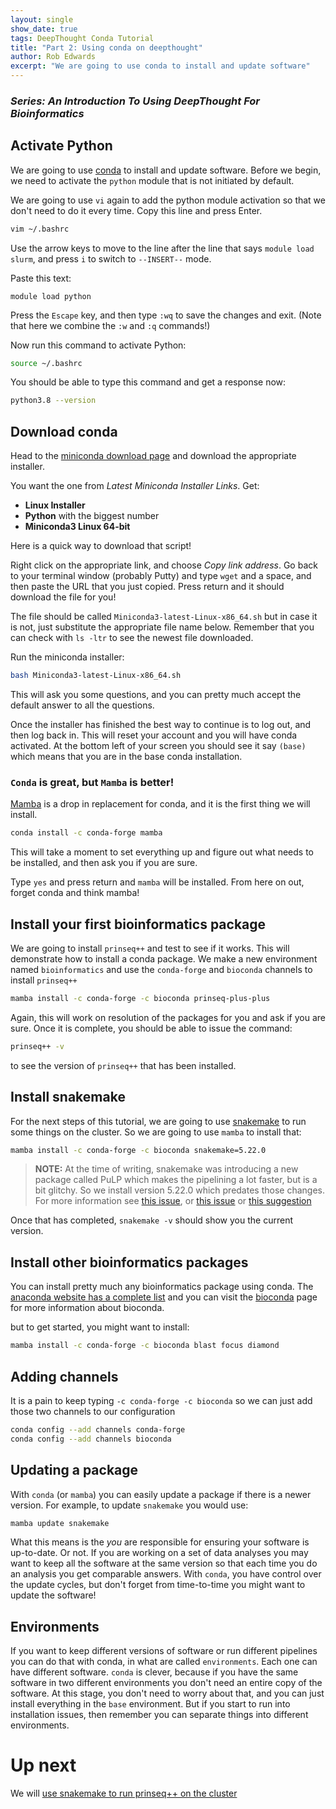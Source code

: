 ```yaml
---
layout: single
show_date: true
tags: DeepThought Conda Tutorial
title: "Part 2: Using conda on deepthought"
author: Rob Edwards
excerpt: "We are going to use conda to install and update software"
---
```


### _Series: An Introduction To Using DeepThought For Bioinformatics_


## Activate Python

We are going to use [conda](https://docs.conda.io/en/latest/) to install and update software. Before we begin, we need to activate the `python` module that is not initiated by default.

We are going to use `vi` again to add the python module activation so that we don't need to do it every time. Copy this line and press Enter.

```bash
vim ~/.bashrc
```

Use the arrow keys to move to the line after the line that says `module load slurm`, and press `i` to switch to `--INSERT--` mode. 

Paste this text:

```text
module load python
```

Press the `Escape` key, and then type `:wq` to save the changes and exit. (Note that here we combine the `:w` and `:q` commands!)

Now run this command to activate Python:

```bash
source ~/.bashrc
```

You should be able to type this command and get a response now:

```bash
python3.8 --version
```

## Download conda

Head to the [miniconda download page](https://docs.conda.io/en/latest/miniconda.html) and download the appropriate installer.

You want the one from _Latest Miniconda Installer Links_. Get:

 - **Linux Installer** 
 - **Python** with the biggest number
 - **Miniconda3 Linux 64-bit**
 
Here is a quick way to download that script!

Right click on the appropriate link, and choose *Copy link address*. Go back to your terminal window (probably Putty) and type `wget` and a space, and then paste the URL that you just copied. Press return and it should download the file for you!

The file should be called `Miniconda3-latest-Linux-x86_64.sh` but in case it is not, just substitute the appropriate file name below. Remember that you can check with `ls -ltr` to see the newest file downloaded.

Run the miniconda installer:

```bash
bash Miniconda3-latest-Linux-x86_64.sh
```

This will ask you some questions, and you can pretty much accept the default answer to all the questions.

Once the installer has finished the best way to continue is to log out, and then log back in. This will reset your account and you will have conda activated. At the bottom left of your screen you should see it say `(base)` which means that you are in the base conda installation.

### `Conda` is great, but `Mamba` is better! 

[Mamba](https://github.com/mamba-org/mamba) is a drop in replacement for conda, and it is the first thing we will install. 

```bash
conda install -c conda-forge mamba
```

This will take a moment to set everything up and figure out what needs to be installed, and then ask you if you are sure.

Type `yes` and press return and `mamba` will be installed. From here on out, forget conda and think mamba!

## Install your first bioinformatics package

We are going to install `prinseq++` and test to see if it works. This will demonstrate how to install a conda package. We make a new environment named `bioinformatics` and use the `conda-forge` and `bioconda` channels to install `prinseq++`

```bash
mamba install -c conda-forge -c bioconda prinseq-plus-plus 
```

Again, this will work on resolution of the packages for you and ask if you are sure. Once it is complete, you should be able to issue the command:

```bash
prinseq++ -v
```

to see the version of `prinseq++` that has been installed.

## Install snakemake

For the next steps of this tutorial, we are going to use [snakemake]() to run some things on the cluster. So we are going to use `mamba` to install that:

```bash
mamba install -c conda-forge -c bioconda snakemake=5.22.0
```

> **NOTE:** At the time of writing, snakemake was introducing a new package called PuLP which makes the pipelining a lot faster, but is a bit glitchy. So we install version 5.22.0 which predates those changes. For more information see [this issue](https://github.com/snakemake/snakemake/pull/621), or [this issue](https://github.com/snakemake/snakemake/issues/617) or [this suggestion](https://github.com/exabl/snek5000/commit/07b9982a189be30dc92d252ccbfc0f569f68a4df)

Once that has completed, `snakemake -v` should show you the current version.

## Install other bioinformatics packages

You can install pretty much any bioinformatics package using conda. The [anaconda website has a complete list](https://anaconda.org/bioconda/repo) and you can visit the [bioconda](https://bioconda.github.io/) page for more information about bioconda.

but to get started, you might want to install:

```bash
mamba install -c conda-forge -c bioconda blast focus diamond
```

## Adding channels

It is a pain to keep typing `-c conda-forge -c bioconda` so we can just add those two channels to our configuration

```bash
conda config --add channels conda-forge
conda config --add channels bioconda
```

## Updating a package

With `conda` (or `mamba`) you can easily update a package if there is a newer version. For example, to update `snakemake` you would use:

```bash
mamba update snakemake
```

What this means is the _you_ are responsible for ensuring your software is up-to-date. Or not. If you are working on a set of data analyses you may want to keep all the software at the same version so that each time you do an analysis you get comparable answers. With `conda`, you have control over the update cycles, but don't forget from time-to-time you might want to update the software! 

## Environments

If you want to keep different versions of software or run different pipelines you can do that with conda, in what are called `environments`. Each one can have different software. `conda` is clever, because if you have the same software in two different environments you don't need an entire copy of the software. At this stage, you don't need to worry about that, and you can just install everything in the `base` environment. But if you start to run into installation issues, then remember you can separate things into different environments.

# Up next

We will [use snakemake to run prinseq++ on the cluster](deepthought_snakemake.md)




